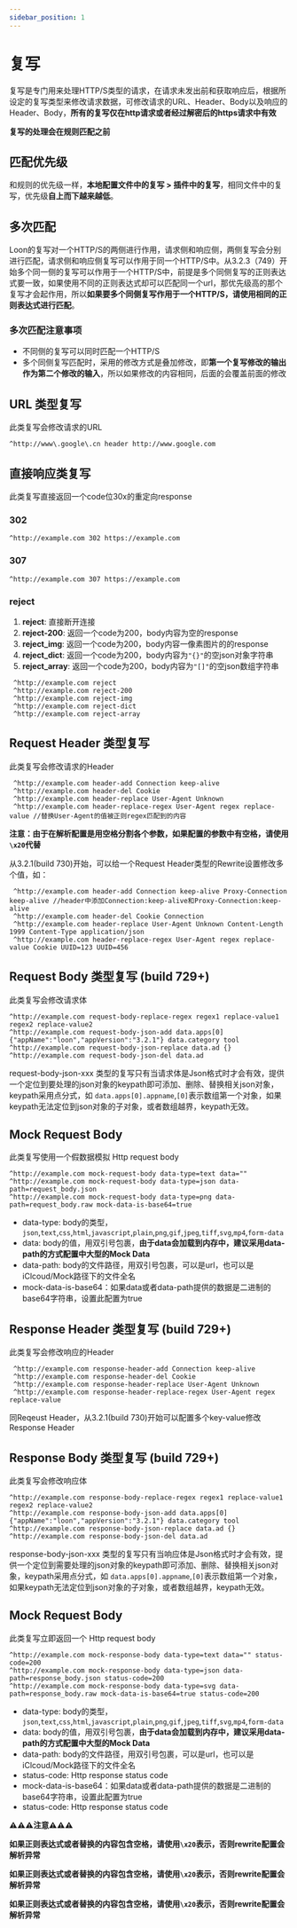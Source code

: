 ```yaml
---
sidebar_position: 1
---
```


# 复写
复写是专门用来处理HTTP/S类型的请求，在请求未发出前和获取响应后，根据所设定的复写类型来修改请求数据，可修改请求的URL、Header、Body以及响应的Header、Body，**所有的复写仅在http请求或者经过解密后的https请求中有效**

**复写的处理会在规则匹配之前**

## 匹配优先级
和规则的优先级一样，**本地配置文件中的复写 > 插件中的复写**，相同文件中的复写，优先级**自上而下越来越低**。

## 多次匹配
Loon的复写对一个HTTP/S的两侧进行作用，请求侧和响应侧，两侧复写会分别进行匹配，请求侧和响应侧复写可以作用于同一个HTTP/S中。从3.2.3（749）开始多个同一侧的复写可以作用于一个HTTP/S中，前提是多个同侧复写的正则表达式要一致，如果使用不同的正则表达式却可以匹配同一个url，那优先级高的那个复写才会起作用，所以**如果要多个同侧复写作用于一个HTTP/S，请使用相同的正则表达式进行匹配**。

### 多次匹配注意事项
- 不同侧的复写可以同时匹配一个HTTP/S
- 多个同侧复写匹配时，采用的修改方式是叠加修改，即**第一个复写修改的输出作为第二个修改的输入**，所以如果修改的内容相同，后面的会覆盖前面的修改

## URL 类型复写
此类复写会修改请求的URL
```
^http://www\.google\.cn header http://www.google.com
```
## 直接响应类复写
此类复写直接返回一个code位30x的重定向response
### 302
```
^http://example.com 302 https://example.com
```

### 307
```
^http://example.com 307 https://example.com
```

### reject
1. **reject**: 直接断开连接
2. **reject-200**: 返回一个code为200，body内容为空的response
3. **reject_img**: 返回一个code为200，body内容一像素图片的的response
4. **reject_dict**: 返回一个code为200，body内容为`"{}"`的空json对象字符串
5. **reject_array**: 返回一个code为200，body内容为`"[]"`的空json数组字符串
```
 ^http://example.com reject
 ^http://example.com reject-200
 ^http://example.com reject-img
 ^http://example.com reject-dict
 ^http://example.com reject-array
```

## Request Header 类型复写
此类复写会修改请求的Header
```
 ^http://example.com header-add Connection keep-alive
 ^http://example.com header-del Cookie
 ^http://example.com header-replace User-Agent Unknown
 ^http://example.com header-replace-regex User-Agent regex replace-value //替换User-Agent的值被正则regex匹配到的内容
```

**注意：由于在解析配置是用空格分割各个参数，如果配置的参数中有空格，请使用`\x20`代替**

从3.2.1(build 730)开始，可以给一个Request Header类型的Rewrite设置修改多个值，如：
```
 ^http://example.com header-add Connection keep-alive Proxy-Connection keep-alive //header中添加Connection:keep-alive和Proxy-Connection:keep-alive
 ^http://example.com header-del Cookie Connection
 ^http://example.com header-replace User-Agent Unknown Content-Length 1999 Content-Type application/json
 ^http://example.com header-replace-regex User-Agent regex replace-value Cookie UUID=123 UUID=456
```

## Request Body 类型复写 (build 729+)
此类复写会修改请求体
```
^http://example.com request-body-replace-regex regex1 replace-value1 regex2 replace-value2
^http://example.com request-body-json-add data.apps[0] {"appName":"loon","appVersion":"3.2.1"} data.category tool
^http://example.com request-body-json-replace data.ad {}
^http://example.com request-body-json-del data.ad
```
request-body-json-xxx 类型的复写只有当请求体是Json格式时才会有效，提供一个定位到要处理的json对象的keypath即可添加、删除、替换相关json对象，keypath采用点分式，如 `data.apps[0].appname`,`[0]`表示数组第一个对象，如果keypath无法定位到json对象的子对象，或者数组越界，keypath无效。

## Mock Request Body
此类复写使用一个假数据模拟 Http request body
```
^http://example.com mock-request-body data-type=text data="" 
^http://example.com mock-request-body data-type=json data-path=request_body.json
^http://example.com mock-request-body data-type=png data-path=request_body.raw mock-data-is-base64=true
```
- data-type: body的类型，`json`,`text`,`css`,`html`,`javascript`,`plain`,`png`,`gif`,`jpeg`,`tiff`,`svg`,`mp4`,`form-data`
- data: body的值，用双引号包裹，**由于data会加载到内存中，建议采用data-path的方式配置中大型的Mock Data**
- data-path: body的文件路径，用双引号包裹，可以是url，也可以是iClcoud/Mock路径下的文件全名
- mock-data-is-base64：如果data或者data-path提供的数据是二进制的base64字符串，设置此配置为true

## Response Header 类型复写 (build 729+)
此类复写会修改响应的Header
```
 ^http://example.com response-header-add Connection keep-alive
 ^http://example.com response-header-del Cookie
 ^http://example.com response-header-replace User-Agent Unknown
 ^http://example.com response-header-replace-regex User-Agent regex replace-value
```
同Reqeust Header，从3.2.1(build 730)开始可以配置多个key-value修改Response Header

## Response Body 类型复写 (build 729+)
此类复写会修改响应体
```
^http://example.com response-body-replace-regex regex1 replace-value1 regex2 replace-value2
^http://example.com response-body-json-add data.apps[0] {"appName":"loon","appVersion":"3.2.1"} data.category tool
^http://example.com response-body-json-replace data.ad {}
^http://example.com response-body-json-del data.ad
```
response-body-json-xxx 类型的复写只有当响应体是Json格式时才会有效，提供一个定位到需要处理的json对象的keypath即可添加、删除、替换相关json对象，keypath采用点分式，如 `data.apps[0].appname`,`[0]`表示数组第一个对象，如果keypath无法定位到json对象的子对象，或者数组越界，keypath无效。

## Mock Request Body
此类复写立即返回一个 Http request body
```
^http://example.com mock-response-body data-type=text data="" status-code=200
^http://example.com mock-response-body data-type=json data-path=response_body.json status-code=200
^http://example.com mock-response-body data-type=svg data-path=response_body.raw mock-data-is-base64=true status-code=200
```

- data-type: body的类型，`json`,`text`,`css`,`html`,`javascript`,`plain`,`png`,`gif`,`jpeg`,`tiff`,`svg`,`mp4`,`form-data`
- data: body的值，用双引号包裹，**由于data会加载到内存中，建议采用data-path的方式配置中大型的Mock Data**
- data-path: body的文件路径，用双引号包裹，可以是url，也可以是iClcoud/Mock路径下的文件全名
- status-code: Http response status code
- mock-data-is-base64：如果data或者data-path提供的数据是二进制的base64字符串，设置此配置为true
- status-code: Http response status code

**⚠️⚠️⚠️注意⚠️⚠️⚠️**

**如果正则表达式或者替换的内容包含空格，请使用`\x20`表示，否则rewrite配置会解析异常**

**如果正则表达式或者替换的内容包含空格，请使用`\x20`表示，否则rewrite配置会解析异常**

**如果正则表达式或者替换的内容包含空格，请使用`\x20`表示，否则rewrite配置会解析异常**

